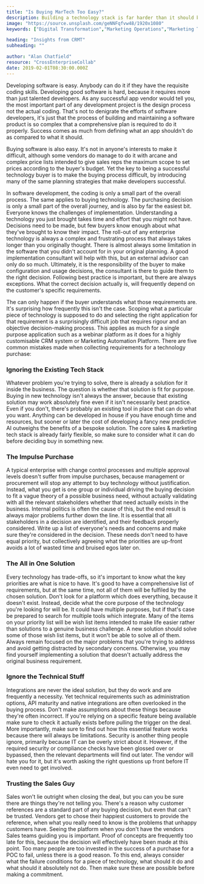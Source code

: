 ```yaml
---
title: "Is Buying MarTech Too Easy?"
description: Building a technology stack is far harder than it should be, but for many buyers, it's probably not hard enough.
image: "https://source.unsplash.com/geNNFqfvw48/1920x1080"
keywords: ["Digital Transformation","Marketing Operations","Marketing Technology","Procurement"]

heading: "Insights from CRMT"
subheading: ""

author: "Alan Chatfield"
resource: "CrossEnterpriseCollab"
date: 2019-02-01T08:30:00.000Z
---
```


Developing software is easy. Anybody can do it if they have the requisite coding skills. Developing good software is hard, because it requires more than just talented developers. As any successful app vendor would tell you, the most important part of any development project is the design process not the actual coding. That's not to denigrate the efforts of software developers, it's just that the process of building and maintaining a software product is so complex that a comprehensive plan is required to do it properly. Success comes as much from defining what an app shouldn't do as compared to what it should.   

Buying software is also easy. It's not in anyone's interests to make it difficult, although some vendors do manage to do it with arcane and complex price lists intended to give sales reps the maximum scope to set prices according to the buyer's budget. Yet the key to being a successful technology buyer is to make the buying process difficult, by introducing many of the same planning strategies that make developers successful.  

In software development, the coding is only a small part of the overall process. The same applies to buying technology. The purchasing decision is only a small part of the overall journey, and is also by far the easiest bit. Everyone knows the challenges of implementation. Understanding a technology you just brought takes time and effort that you might not have. Decisions need to be made, but few buyers know enough about what they've brought to know their impact. The roll-out of any enterprise technology is always a complex and frustrating process that always takes longer than you originally thought.  There is almost always some limitation in the software that you didn't account for in your original planning. A good implementation consultant will help with this, but an external advisor can only do so much. Ultimately, it is the responsibility of the buyer to make configuration and usage decisions, the consultant is there to guide them to the right decision. Following best practice is important, but there are always exceptions. What the correct decision actually is, will frequently depend on the customer's specific requirements.  

The can only happen if the buyer understands what those requirements are. It's surprising how frequently this isn't the case. Scoping what a particular piece of technology is supposed to do and selecting the right application for that requirement is a surprisingly difficult job that requires rigour and an objective decision-making process. This applies as much for a single purpose application such as a webinar platform as it does for a highly customisable CRM system or Marketing Automation Platform. There are five common mistakes made when collecting requirements for a technology purchase: 

### Ignoring the Existing Tech Stack 

Whatever problem you're trying to solve, there is already a solution for it inside the business. The question is whether that solution is fit for purpose. Buying in new technology isn't always the answer, because that existing solution may work absolutely fine even if it isn't necessarily best practice. Even if you don't, there's probably an existing tool in place that can do what you want. Anything can be developed in house if you have enough time and resources, but sooner or later the cost of developing a fancy new predictive AI outweighs the benefits of a bespoke solution. The core sales & marketing tech stack is already fairly flexible, so make sure to consider what it can do before deciding buy in something new. 

### The Impulse Purchase 

A typical enterprise with change control processes and multiple approval levels doesn't suffer from impulse purchases, because management or procurement will stop any attempt to buy technology without justification. Instead, what you get is one group or individual driving the buying decision to fit a vague theory of a possible business need, without actually validating with all the relevant stakeholders whether that need actually exists in the business. Internal politics is often the cause of this, but the end result is always major problems further down the line. It is essential that all stakeholders in a decision are identified, and their feedback properly considered. Write up a list of everyone's needs and concerns and make sure they're considered in the decision. These needs don't need to have equal priority, but collectively agreeing what the priorities are up-front avoids a lot of wasted time and bruised egos later on.  

### The All in One Solution 

Every technology has trade-offs, so it's important to know what the key priorities are what is nice to have. It's good to have a comprehensive list of requirements, but at the same time, not all of them will be fulfiled by the chosen solution. Don't look for a platform which does everything, because it doesn't exist. Instead, decide what the core purpose of the technology you're looking for will be. It could have multiple purposes, but if that's case be prepared to search for multiple tools which integrate. Many of the items on your priority list will be wish list items intended to make life easier rather than solutions to a genuine business challenge. A new solution should solve some of those wish list items, but it won't be able to solve all of them. Always remain focused on the major problems that you're trying to address and avoid getting distracted by secondary concerns. Otherwise, you may find yourself implementing a solution that doesn't actually address the original business requirement.

### Ignore the Technical Stuff

Integrations are never the ideal solution, but they do work and are frequently a necessity. Yet technical requirements such as administration options, API maturity and native integrations are often overlooked in the buying process. Don't make assumptions about these things because they're often incorrect. If you're relying on a specific feature being available make sure to check it actually exists before pulling the trigger on the deal. More importantly, make sure to find out how this essential feature works because there will always be limitations. Security is another thing people ignore, primarily because IT can be overly strict about it. However, if the required security or compliance checks have been glossed over or bypassed, then the relevant departments will find out later. The vendor will hate you for it, but it's worth asking the right questions up front before IT even need to get involved. 

### Trusting the Sales Guy 

Sales won't lie outright when closing the deal, but you can you be sure there are things they're not telling you. There's a reason why customer references are a standard part of any buying decision, but even that can't be trusted. Vendors get to chose their happiest customers to provide the reference, when what you really need to know is the problems that unhappy customers have. Seeing the platform when you don't have the vendors Sales teams guiding you is important. Proof of concepts are frequently too late for this, because the decision will effectively have been made at this point. Too many people are too invested in the success of a purchase for a POC to fail, unless there is a good reason. To this end, always consider what the failure conditions for a piece of technology, what should it do and what should it absolutely not do. Then make sure these are possible before making a commitment. 
